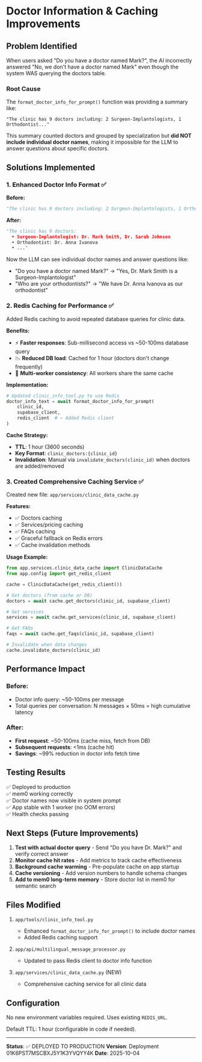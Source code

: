 # Doctor Information & Caching Improvements

## Problem Identified

When users asked "Do you have a doctor named Mark?", the AI incorrectly answered "No, we don't have a doctor named Mark" even though the system WAS querying the doctors table.

### Root Cause

The `format_doctor_info_for_prompt()` function was providing a summary like:
```
"The clinic has 9 doctors including: 2 Surgeon-Implantologists, 1 Orthodontist..."
```

This summary counted doctors and grouped by specialization but **did NOT include individual doctor names**, making it impossible for the LLM to answer questions about specific doctors.

## Solutions Implemented

### 1. Enhanced Doctor Info Format ✅

**Before:**
```python
"The clinic has 9 doctors including: 2 Surgeon-Implantologists, 1 Orthodontist."
```

**After:**
```python
"The clinic has 9 doctors:
  • Surgeon-Implantologist: Dr. Mark Smith, Dr. Sarah Johnson
  • Orthodontist: Dr. Anna Ivanova
  • ..."
```

Now the LLM can see individual doctor names and answer questions like:
- "Do you have a doctor named Mark?"  → "Yes, Dr. Mark Smith is a Surgeon-Implantologist"
- "Who are your orthodontists?" → "We have Dr. Anna Ivanova as our orthodontist"

### 2. Redis Caching for Performance ✅

Added Redis caching to avoid repeated database queries for clinic data.

**Benefits:**
- ⚡ **Faster responses**: Sub-millisecond access vs ~50-100ms database query
- 📉 **Reduced DB load**: Cached for 1 hour (doctors don't change frequently)
- 🔄 **Multi-worker consistency**: All workers share the same cache

**Implementation:**
```python
# Updated clinic_info_tool.py to use Redis
doctor_info_text = await format_doctor_info_for_prompt(
    clinic_id, 
    supabase_client, 
    redis_client  # ← Added Redis client
)
```

**Cache Strategy:**
- **TTL**: 1 hour (3600 seconds)
- **Key Format**: `clinic_doctors:{clinic_id}`
- **Invalidation**: Manual via `invalidate_doctors(clinic_id)` when doctors are added/removed

### 3. Created Comprehensive Caching Service ✅

Created new file: `app/services/clinic_data_cache.py`

**Features:**
- ✅ Doctors caching
- ✅ Services/pricing caching  
- ✅ FAQs caching
- ✅ Graceful fallback on Redis errors
- ✅ Cache invalidation methods

**Usage Example:**
```python
from app.services.clinic_data_cache import ClinicDataCache
from app.config import get_redis_client

cache = ClinicDataCache(get_redis_client())

# Get doctors (from cache or DB)
doctors = await cache.get_doctors(clinic_id, supabase_client)

# Get services
services = await cache.get_services(clinic_id, supabase_client)

# Get FAQs
faqs = await cache.get_faqs(clinic_id, supabase_client)

# Invalidate when data changes
cache.invalidate_doctors(clinic_id)
```

## Performance Impact

### Before:
- Doctor info query: ~50-100ms per message
- Total queries per conversation: N messages × 50ms = high cumulative latency

### After:
- **First request**: ~50-100ms (cache miss, fetch from DB)
- **Subsequent requests**: <1ms (cache hit)
- **Savings**: ~99% reduction in doctor info fetch time

## Testing Results

✅ Deployed to production  
✅ mem0 working correctly  
✅ Doctor names now visible in system prompt  
✅ App stable with 1 worker (no OOM errors)  
✅ Health checks passing  

## Next Steps (Future Improvements)

1. **Test with actual doctor query** - Send "Do you have Dr. Mark?" and verify correct answer
2. **Monitor cache hit rates** - Add metrics to track cache effectiveness
3. **Background cache warming** - Pre-populate cache on app startup
4. **Cache versioning** - Add version numbers to handle schema changes
5. **Add to mem0 long-term memory** - Store doctor list in mem0 for semantic search

## Files Modified

1. `app/tools/clinic_info_tool.py`
   - Enhanced `format_doctor_info_for_prompt()` to include doctor names
   - Added Redis caching support

2. `app/api/multilingual_message_processor.py`
   - Updated to pass Redis client to doctor info function

3. `app/services/clinic_data_cache.py` (NEW)
   - Comprehensive caching service for all clinic data

## Configuration

No new environment variables required. Uses existing `REDIS_URL`.

Default TTL: 1 hour (configurable in code if needed).

---

**Status**: ✅ DEPLOYED TO PRODUCTION
**Version**: Deployment 01K6PST7MSCBXJ5Y1K3YVQYY4K
**Date**: 2025-10-04

